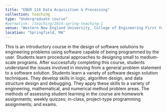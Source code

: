 ```yaml
---
title: "ENGR 110 Data Acquisition & Processing"
collection: teaching
type: "Undergraduate course"
#permalink: /teaching/2014-spring-teaching-1
venue: "Western New England University, College of Engineering First Year Program, Fall 2023, 2024"
location: "Springfield, MA"
---
```


This is an introductory course in the design of software solutions to engineering problems using software capable of being programmed by the user. Students learn procedural approaches to designing small to medium-scale programs. After successfully completing this course, students understand the issues involved in moving from a general problem statement to a software solution. Students learn a variety of software design solution techniques. They develop skills in logic, algorithm design, and data structure design and debugging. They apply these skills to a variety of engineering, mathematical, and numerical method problem areas. The methods of assessing student learning in the course are homework assignments; weekly quizzes; in-class, project-type programming assignments; and exams.
